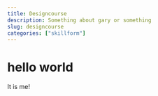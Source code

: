 ```yaml
---
title: Designcourse
description: Something about gary or something
slug: designcourse
categories: ["skillform"]
---
```


# hello world

It is me!
